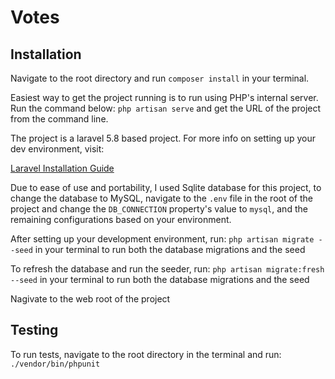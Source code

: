 # Votes

## Installation

Navigate to the root directory and run `composer install` in your terminal.

Easiest way to get the project running is to run using PHP's internal server. Run the command below:
`php artisan serve` and get the URL of the project from the command line.

The project is a laravel 5.8 based project. For more info on setting up your dev environment, visit:

[Laravel Installation Guide](https://laravel.com/docs/5.8/installation)


Due to ease of use and portability, I used Sqlite database for this project, to change the database to MySQL, navigate to the `.env` file in the root of the project and change the `DB_CONNECTION` property's value to `mysql`, and the remaining configurations based on your environment.

After setting up your development environment, run:
`php artisan migrate --seed` in your terminal to run both the database migrations and the seed

To refresh the database and run the seeder, run:
`php artisan migrate:fresh --seed` in your terminal to run both the database migrations and the seed

Nagivate to the web root of the project

## Testing

To run tests, navigate to the root directory in the terminal and run:
`./vendor/bin/phpunit`